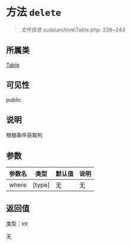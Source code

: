 # 方法 `delete`

> *文件信息* suda\archive\Table.php: 238~244

## 所属类 

[Table](../Table.md)

## 可见性

public

## 说明

根据条件获取列


## 参数


| 参数名 | 类型 | 默认值 | 说明 |
|--------|-----|-------|-------|
| where |  [type] | 无 | 无 |



## 返回值

类型：int

无

